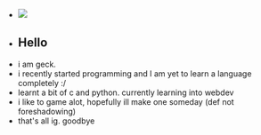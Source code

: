 -  ![](https://komarev.com/ghpvc/?username=geckguy&color=blueviolet)
- ## Hello
-  i am geck.
- i recently started programming and I am yet to learn a language completely :/
- learnt a bit of c and python. currently learning into webdev
- i like to game alot, hopefully ill make one someday (def not foreshadowing)
- that's all ig. goodbye
